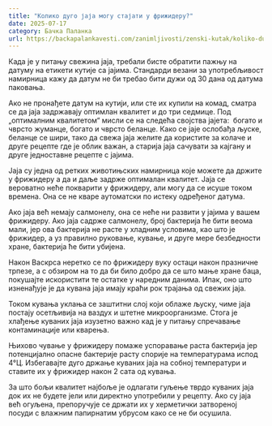 ```yaml
---
title: "Колико дуго јаја могу стајати у фрижидеру?"
date: 2025-07-17
category: Бачка Паланка
url: https://backapalankavesti.com/zanimljivosti/zenski-kutak/koliko-dugo-jaja-mogu-stajati-u-frizideru/
---
```


Када је у питању свежина јаја, требали бисте обратити пажњу на датуму на етикети кутије са јајима. Стандарди везани за употребљивост намирница кажу да датум не би требао бити дужи од 30 дана од датума паковања.

Ако не пронађете датум на кутији, или сте их купили на комад, сматра се да јаја задржавају оптимлан квалитет и до три седмице. Под „оптималним квалитетом“ мисли се на следећа својства јајета:  богато и чврсто жуманце, богато и чврсто беланце. Како се јаје ослобађа љуске, беланце се шири, тако да свежа јаја желите да користите за колаче и друге рецепте где је облик важан, а старија јаја сачувати за кајгану и друге једноставне рецепте с јајима.

Јаја су једна од ретких животињских намирница које можете да држите у фрижидеру а да и даље задрже оптималан квалитет. Јаја се вероватно неће покварити у фрижидеру, али могу да се исуше током времена. Она се не кваре аутоматски по истеку одређеног датума.

Ако јаја већ немају салмонелу, она се неће ни развити у јајима у вашем фрижидеру. Ако јаја садрже салмонелу, број бактерија ће бити веома мали, јер ова бактерија не расте у хладним условима, као што је фрижидер, а уз правилно руковање, кување, и друге мере безбедности хране, бактерија ће бити убијена.

Након Васкрса неретко се по фрижидеру вуку остаци након празничне трпезе, а с обзиром на то да би било добро да се што мање хране баца, покушајте искористити те остатке у наредним данима. Ипак, оно што изненађује је да кувана јаја имају краћи рок трајања од свежих јаја.

Током кувања уклања се заштитни слој који облаже љуску, чиме јаја постају осетљивија на ваздух и штетне микроорганизме. Стога је хлађење куваних јаја изузетно важно кад је у питању спречавање контаминације или кварења.

Њихово чување у фрижидеру помаже успоравање раста бактерија јер потенцијално опасне бактерије расту спорије на температурама испод 4°Ц. Избегавајте дуго држање куваних јаја на собној температури и ставите их у фрижидер након 2 сата од кувања.

За што бољи квалитет најбоље је одлагати гуљење тврдо куваних јаја док их не будете јели или директно употребили у рецепту. Ако су јаја већ огуљена, препоручује се држати их у херметички затвореној посуди с влажним папирнатим убрусом како се не би осушила.
